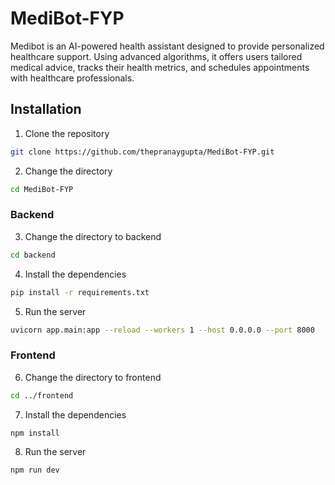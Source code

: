 # MediBot-FYP
Medibot is an AI-powered health assistant designed to provide personalized healthcare support. Using advanced algorithms, it offers users tailored medical advice, tracks their health metrics, and schedules appointments with healthcare professionals.

## Installation
1. Clone the repository
```bash
git clone https://github.com/thepranaygupta/MediBot-FYP.git
```
2. Change the directory
```bash
cd MediBot-FYP
```

### Backend
3. Change the directory to backend
```bash
cd backend
```

4. Install the dependencies
```bash
pip install -r requirements.txt
```

5. Run the server
```bash
uvicorn app.main:app --reload --workers 1 --host 0.0.0.0 --port 8000
```

### Frontend
6. Change the directory to frontend
```bash
cd ../frontend
```

7. Install the dependencies
```bash
npm install
```

8. Run the server
```bash
npm run dev
```
